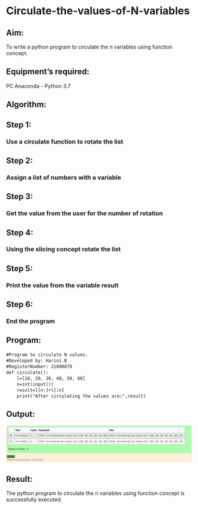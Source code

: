 # Circulate-the-values-of-N-variables
## Aim:
To write a python program to circulate the n variables using function concept.
## Equipment’s required:
PC
Anaconda - Python 3.7
## Algorithm: 
## Step 1: 
### Use a circulate function to rotate the list
## Step 2: 
### Assign a list of numbers with a variable
## Step 3: 
### Get the value from the user for the number of rotation
## Step 4: 
### Using the slicing concept rotate the list
## Step 5:
### Print the value from the variable result 
## Step 6: 
### End the program
## Program:
```
#Program to circulate N values.
#Developed by: Harini.B
#RegisterNumber: 21000879
def circulate():
    l=[10, 20, 30, 40, 50, 60]
    n=int(input())
    result=l[n:]+l[:n]
    print("After circulating the values are:",result)
```

## Output:
![Image](./Output.PNG)


## Result:
The python program to circulate the n variables using function concept is successfully executed.
